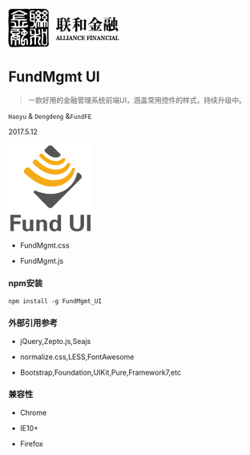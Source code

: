 ![N|Solid](/img/safs_logo.png)
# FundMgmt UI

> 一款好用的金融管理系统前端UI，涵盖常用控件的样式，持续升级中。

`Haoyu` & `Dengdeng` &`FundFE`

2017.5.12

![N|Solid](/img/fundui_logo.png)

- FundMgmt.css

- FundMgmt.js

### npm安装

``` npm
npm install -g FundMgmt_UI 
```

### 外部引用参考

- jQuery,Zepto.js,Seajs 

- normalize.css,LESS,FontAwesome

- Bootstrap,Foundation,UIKit,Pure,Framework7,etc

### 兼容性

- Chrome

- IE10+

- Firefox
